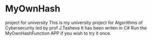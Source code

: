 # MyOwnHash
project for university
This is my university project for Algorithms of Cybersecurity led by prof J.Tasheva
It has been writen in C#
Run the MyOwnHashFunction APP if you wish to try it once.
